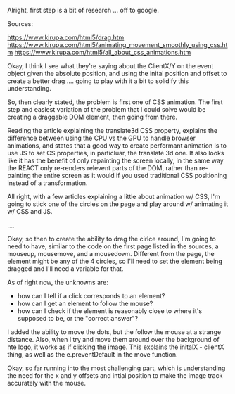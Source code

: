 Alright, first step is a bit of research ... off to google. 

Sources:

https://www.kirupa.com/html5/drag.htm
https://www.kirupa.com/html5/animating_movement_smoothly_using_css.htm
https://www.kirupa.com/html5/all_about_css_animations.htm


Okay, I think I see what they're saying about the ClientX/Y on the event object given the absolute position, and using the inital position and offset to create a better drag .... going to play with it a bit to solidify this understanding. 

So, then clearly stated, the problem is first one of CSS animation. The first step and easiest variation of the problem that I could solve would be creating a draggable DOM element, then going from there. 

Reading the article explaining the translate3d CSS property, explains the difference between using the CPU vs the GPU to handle browser animations, and states that a good way to create performant animation is to use JS to set CS properties, in particluar, 
the translate 3d one. It also looks like it has the benefit of only repainting the screen locally, in the same way the REACT only re-renders relevent parts of the DOM, rather than re-painting the entire screen as it would if you used traditional CSS positioning instead of a transformation. 

All right, with a few articles explaining a little about animation w/ CSS, I'm going to stick one of the circles on the page and play around w/ animating it w/ CSS and JS. 

.... 


Okay, so then to create the ability to drag the cirlce around, I'm going to need to have, similar to the code on the first page listed in the sources, a mouseup, mousemove, and a mousedown. Different from the page, the element might be any of the 4 circles, so I'll need to set the element being dragged and I'll need a variable for that. 

As of right now, the unknowns are:

- how can I tell if a click corresponds to an element?
- how can I get an element to follow the mouse?
- how can I check if the element is reasonably close to where it's supposed to be, or the "correct answer"?


I added the ability to move the dots, but the follow the mouse at a strange distance. Also, when I try and move them around over the background of hte logo, it works as if clicking the image. This explains the initalX - clientX thing, as well as the e.preventDefault in the move function. 


Okay, so far running into the most challenging part, which is understanding the need for the x and y offsets and intial position to make the image track accurately with the mouse.